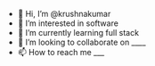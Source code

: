 - 👋 Hi, I’m @krushnakumar
- 👀 I’m interested in software
- 🌱 I’m currently learning full stack
- 💞️ I’m looking to collaborate on ____
- 📫 How to reach me ___

<!---
krushnakumar0182/krushnakumar0182 is a ✨ special ✨ repository because its `README.md` (this file) appears on your GitHub profile.
You can click the Preview link to take a look at your changes.
--->

